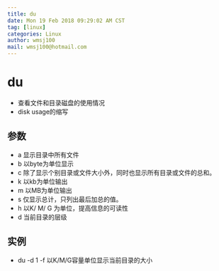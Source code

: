 ```yaml
---
title: du
date: Mon 19 Feb 2018 09:29:02 AM CST
tag: [linux]
categories: Linux
author: wmsj100
mail: wmsj100@hotmail.com
---
```

# du

- 查看文件和目录磁盘的使用情况
- disk usage的缩写

## 参数
- a 显示目录中所有文件
- b 以byte为单位显示
- c 除了显示个别目录或文件大小外，同时也显示所有目录或文件的总和。
- k 以kb为单位输出
- m 以MB为单位输出
- s 仅显示总计，只列出最后加总的值。
- h 以K/ M/ G 为单位，提高信息的可读性
- d 当前目录的层级
## 实例

- du -d 1 -f 以K/M/G容量单位显示当前目录的大小

